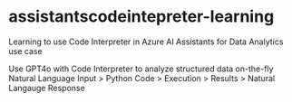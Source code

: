 # assistantscodeintepreter-learning
Learning to use Code Interpreter in Azure AI Assistants for Data Analytics use case

Use GPT4o with Code Interpreter to analyze structured data on-the-fly
<br> Natural Language Input > Python Code > Execution > Results > Natural Langauge Response
